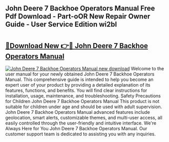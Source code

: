 ## John Deere 7 Backhoe Operators Manual Free Pdf Download - Part-oOR New Repair Owner Guide - User Service Edition wi2bl

# <h2><a href="http://bc57940.oget.top/?id=John+Deere+7+Backhoe+Operators+Manual">🔗Download New 👉🔴 John Deere 7 Backhoe Operators Manual</a></h2>

[![John Deere 7 Backhoe Operators Manual new download](https://i.imgur.com/5g1atiW.png)](http://bc57940.oget.top/?id=John+Deere+7+Backhoe+Operators+Manual)
Welcome to the user manual for your newly obtained John Deere 7 Backhoe Operators Manual. This comprehensive guide is intended to help you become an expert user of your product by providing a detailed explanation of its features, functions, and benefits. You will find clear instructions for installation, usage, maintenance, and troubleshooting. Safety Precautions for Children John Deere 7 Backhoe Operators Manual This product is not suitable for children under age and should be used with adult supervision. John Deere 7 Backhoe Operators Manual advanced features include geolocation, smart alerts, customizable themes, and multi-user access, all easily controlled through the user-friendly and intuitive interface. We're Always Here for You John Deere 7 Backhoe Operators Manual. Our customer support team is dedicated to assisting you with any inquiries.
